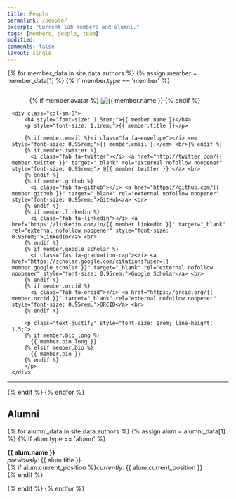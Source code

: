```yaml
---
title: People
permalink: /people/
excerpt: "Current lab members and alumni."
tags: [members, people, team]
modified: 
comments: false
layout: single
---
```


{% for member_data in site.data.authors %}
  {% assign member = member_data[1] %}
  {% if member.type == 'member' %}
<!-- The paddingtop and margin-top edits allow anchors to link properly. -->
<div id="{{ member.name | replace: ' ', '-' | replace: '.', '' | replace: ',', '' }}" class="row" style="padding-top: 60px; margin-top: -60px; padding-left: 10px">
    <div class="col-sm-3">
        <figure>
            {% if member.avatar %}
            <img src="{{ member.avatar }}" class="img-fluid z-depth-1 rounded-circle" width="auto" height="auto" alt="{{ member.name }}">
            {% endif %}
        </figure>
    </div>

    <div class="col-sm-8">
        <h4 style="font-size: 1.5rem;">{{ member.name }}</h4>
        <p style="font-size: 1.1rem;">{{ member.title }}</p>

        {% if member.email %}<i class="fa fa-envelope"></i> <em style="font-size: 0.95rem;">{{ member.email }}</em> <br>{% endif %}
        {% if member.twitter %}
          <i class="fab fa-twitter"></i> <a href="http://twitter.com/{{ member.twitter }}" target="_blank" rel="external nofollow noopener" style="font-size: 0.95rem;"> @{{ member.twitter }} </a> <br>
        {% endif %}
        {% if member.github %}
          <i class="fab fa-github"></i> <a href="https://github.com/{{ member.github }}" target="_blank" rel="external nofollow noopener" style="font-size: 0.95rem;">GitHub</a> <br>
        {% endif %}
        {% if member.linkedin %}
          <i class="fab fa-linkedin"></i> <a href="https://linkedin.com/in/{{ member.linkedin }}" target="_blank" rel="external nofollow noopener" style="font-size: 0.95rem;">LinkedIn</a> <br>
        {% endif %}
        {% if member.google_scholar %}
          <i class="fas fa-graduation-cap"></i> <a href="https://scholar.google.com/citations?user={{ member.google_scholar }}" target="_blank" rel="external nofollow noopener" style="font-size: 0.95rem;">Google Scholar</a> <br>
        {% endif %}
        {% if member.orcid %}
          <i class="fab fa-orcid"></i> <a href="https://orcid.org/{{ member.orcid }}" target="_blank" rel="external nofollow noopener" style="font-size: 0.95rem;">ORCID</a> <br>
        {% endif %}
        
        <p class="text-justify" style="font-size: 1rem; line-height: 1.5;">
        {% if member.bio_long %}
          {{ member.bio_long }}
        {% elsif member.bio %}
          {{ member.bio }}
        {% endif %}
        </p>
    </div>
</div>
<hr>
  {% endif %}
{% endfor %}

<h2 id="alumni">Alumni</h2>

{% for alumni_data in site.data.authors %}
  {% assign alum = alumni_data[1] %}
  {% if alum.type == 'alumn' %}
<p><strong>{{ alum.name }}</strong> <br>
<i>previously:</i> {{ alum.title }} <br>
{% if alum.current_position %}<i>currently:</i> {{ alum.current_position }} <br>{% endif %}
</p>
  {% endif %}
{% endfor %}